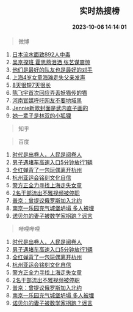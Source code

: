 <div align="center"><h2>实时热搜榜</h2><h4>2023-10-06 14:14:01</h4></div>

> 微博  

1. [日本流水面致892人中毒](https://s.weibo.com/weibo?q=%23%E6%97%A5%E6%9C%AC%E6%B5%81%E6%B0%B4%E9%9D%A2%E8%87%B4892%E4%BA%BA%E4%B8%AD%E6%AF%92%23&t=31&band_rank=1&Refer=top)<br />
2. [吴京探班 霍思燕泪洒 张艺谋震惊](https://s.weibo.com/weibo?q=%E5%90%B4%E4%BA%AC%E6%8E%A2%E7%8F%AD%20%E9%9C%8D%E6%80%9D%E7%87%95%E6%B3%AA%E6%B4%92%20%E5%BC%A0%E8%89%BA%E8%B0%8B%E9%9C%87%E6%83%8A&t=31&band_rank=2&Refer=top)<br />
3. [他们是最好的队友也是最好的对手](https://s.weibo.com/weibo?q=%23%E4%BB%96%E4%BB%AC%E6%98%AF%E6%9C%80%E5%A5%BD%E7%9A%84%E9%98%9F%E5%8F%8B%E4%B9%9F%E6%98%AF%E6%9C%80%E5%A5%BD%E7%9A%84%E5%AF%B9%E6%89%8B%23&t=31&band_rank=3&Refer=top)<br />
4. [上海4岁女童海滩走失父亲发声](https://s.weibo.com/weibo?q=%23%E4%B8%8A%E6%B5%B74%E5%B2%81%E5%A5%B3%E7%AB%A5%E6%B5%B7%E6%BB%A9%E8%B5%B0%E5%A4%B1%E7%88%B6%E4%BA%B2%E5%8F%91%E5%A3%B0%23&t=31&band_rank=4&Refer=top)<br />
5. [8天很短7天很长](https://s.weibo.com/weibo?q=%238%E5%A4%A9%E5%BE%88%E7%9F%AD7%E5%A4%A9%E5%BE%88%E9%95%BF%23&t=31&band_rank=5&Refer=top)<br />
6. [陈飞宇首次回应弄丢妖猫传的猫](https://s.weibo.com/weibo?q=%23%E9%99%88%E9%A3%9E%E5%AE%87%E9%A6%96%E6%AC%A1%E5%9B%9E%E5%BA%94%E5%BC%84%E4%B8%A2%E5%A6%96%E7%8C%AB%E4%BC%A0%E7%9A%84%E7%8C%AB%23&t=31&band_rank=6&Refer=top)<br />
7. [河南官媒呼吁网友不要地域黑](https://s.weibo.com/weibo?q=%23%E6%B2%B3%E5%8D%97%E5%AE%98%E5%AA%92%E5%91%BC%E5%90%81%E7%BD%91%E5%8F%8B%E4%B8%8D%E8%A6%81%E5%9C%B0%E5%9F%9F%E9%BB%91%23&t=31&band_rank=7&Refer=top)<br />
8. [Jennie新歌封面是武内直子画的](https://s.weibo.com/weibo?q=%23Jennie%E6%96%B0%E6%AD%8C%E5%B0%81%E9%9D%A2%E6%98%AF%E6%AD%A6%E5%86%85%E7%9B%B4%E5%AD%90%E7%94%BB%E7%9A%84%23&t=31&band_rank=8&Refer=top)<br />
9. [她一辈子是林双的小狐狸](https://s.weibo.com/weibo?q=%23%E5%A5%B9%E4%B8%80%E8%BE%88%E5%AD%90%E6%98%AF%E6%9E%97%E5%8F%8C%E7%9A%84%E5%B0%8F%E7%8B%90%E7%8B%B8%23&t=31&band_rank=9&Refer=top)<br />

> 知乎  


> 百度  

1. [时代是出卷人，人民是阅卷人](https://www.baidu.com/s?wd=%E6%97%B6%E4%BB%A3%E6%98%AF%E5%87%BA%E5%8D%B7%E4%BA%BA%EF%BC%8C%E4%BA%BA%E6%B0%91%E6%98%AF%E9%98%85%E5%8D%B7%E4%BA%BA&sa=fyb_news&rsv_dl=fyb_news)<br />
2. [男子遇堵车高速入口5分钟放行1辆](https://www.baidu.com/s?wd=%E7%94%B7%E5%AD%90%E9%81%87%E5%A0%B5%E8%BD%A6%E9%AB%98%E9%80%9F%E5%85%A5%E5%8F%A35%E5%88%86%E9%92%9F%E6%94%BE%E8%A1%8C1%E8%BE%86&sa=fyb_news&rsv_dl=fyb_news)<br />
3. [全红婵背了一包玩偶离开杭州](https://www.baidu.com/s?wd=%E5%85%A8%E7%BA%A2%E5%A9%B5%E8%83%8C%E4%BA%86%E4%B8%80%E5%8C%85%E7%8E%A9%E5%81%B6%E7%A6%BB%E5%BC%80%E6%9D%AD%E5%B7%9E&sa=fyb_news&rsv_dl=fyb_news)<br />
4. [杭州亚运会铭刻文化自信](https://www.baidu.com/s?wd=%E6%9D%AD%E5%B7%9E%E4%BA%9A%E8%BF%90%E4%BC%9A%E9%93%AD%E5%88%BB%E6%96%87%E5%8C%96%E8%87%AA%E4%BF%A1&sa=fyb_news&rsv_dl=fyb_news)<br />
5. [警方正全力寻找上海走失女童](https://www.baidu.com/s?wd=%E8%AD%A6%E6%96%B9%E6%AD%A3%E5%85%A8%E5%8A%9B%E5%AF%BB%E6%89%BE%E4%B8%8A%E6%B5%B7%E8%B5%B0%E5%A4%B1%E5%A5%B3%E7%AB%A5&sa=fyb_news&rsv_dl=fyb_news)<br />
6. [2名干部流出不雅视频被停职](https://www.baidu.com/s?wd=2%E5%90%8D%E5%B9%B2%E9%83%A8%E6%B5%81%E5%87%BA%E4%B8%8D%E9%9B%85%E8%A7%86%E9%A2%91%E8%A2%AB%E5%81%9C%E8%81%8C&sa=fyb_news&rsv_dl=fyb_news)<br />
7. [普京：曾提议俄罗斯加入北约](https://www.baidu.com/s?wd=%E6%99%AE%E4%BA%AC%EF%BC%9A%E6%9B%BE%E6%8F%90%E8%AE%AE%E4%BF%84%E7%BD%97%E6%96%AF%E5%8A%A0%E5%85%A5%E5%8C%97%E7%BA%A6&sa=fyb_news&rsv_dl=fyb_news)<br />
8. [南京一乐园充气城堡坍塌 多人被埋](https://www.baidu.com/s?wd=%E5%8D%97%E4%BA%AC%E4%B8%80%E4%B9%90%E5%9B%AD%E5%85%85%E6%B0%94%E5%9F%8E%E5%A0%A1%E5%9D%8D%E5%A1%8C+%E5%A4%9A%E4%BA%BA%E8%A2%AB%E5%9F%8B&sa=fyb_news&rsv_dl=fyb_news)<br />
9. [诺贝尔的妻子被数学家拐跑？谣言](https://www.baidu.com/s?wd=%E8%AF%BA%E8%B4%9D%E5%B0%94%E7%9A%84%E5%A6%BB%E5%AD%90%E8%A2%AB%E6%95%B0%E5%AD%A6%E5%AE%B6%E6%8B%90%E8%B7%91%EF%BC%9F%E8%B0%A3%E8%A8%80&sa=fyb_news&rsv_dl=fyb_news)<br />

> 哔哩哔哩  

1. [时代是出卷人，人民是阅卷人](https://www.baidu.com/s?wd=%E6%97%B6%E4%BB%A3%E6%98%AF%E5%87%BA%E5%8D%B7%E4%BA%BA%EF%BC%8C%E4%BA%BA%E6%B0%91%E6%98%AF%E9%98%85%E5%8D%B7%E4%BA%BA&sa=fyb_news&rsv_dl=fyb_news)<br />
2. [男子遇堵车高速入口5分钟放行1辆](https://www.baidu.com/s?wd=%E7%94%B7%E5%AD%90%E9%81%87%E5%A0%B5%E8%BD%A6%E9%AB%98%E9%80%9F%E5%85%A5%E5%8F%A35%E5%88%86%E9%92%9F%E6%94%BE%E8%A1%8C1%E8%BE%86&sa=fyb_news&rsv_dl=fyb_news)<br />
3. [全红婵背了一包玩偶离开杭州](https://www.baidu.com/s?wd=%E5%85%A8%E7%BA%A2%E5%A9%B5%E8%83%8C%E4%BA%86%E4%B8%80%E5%8C%85%E7%8E%A9%E5%81%B6%E7%A6%BB%E5%BC%80%E6%9D%AD%E5%B7%9E&sa=fyb_news&rsv_dl=fyb_news)<br />
4. [杭州亚运会铭刻文化自信](https://www.baidu.com/s?wd=%E6%9D%AD%E5%B7%9E%E4%BA%9A%E8%BF%90%E4%BC%9A%E9%93%AD%E5%88%BB%E6%96%87%E5%8C%96%E8%87%AA%E4%BF%A1&sa=fyb_news&rsv_dl=fyb_news)<br />
5. [警方正全力寻找上海走失女童](https://www.baidu.com/s?wd=%E8%AD%A6%E6%96%B9%E6%AD%A3%E5%85%A8%E5%8A%9B%E5%AF%BB%E6%89%BE%E4%B8%8A%E6%B5%B7%E8%B5%B0%E5%A4%B1%E5%A5%B3%E7%AB%A5&sa=fyb_news&rsv_dl=fyb_news)<br />
6. [2名干部流出不雅视频被停职](https://www.baidu.com/s?wd=2%E5%90%8D%E5%B9%B2%E9%83%A8%E6%B5%81%E5%87%BA%E4%B8%8D%E9%9B%85%E8%A7%86%E9%A2%91%E8%A2%AB%E5%81%9C%E8%81%8C&sa=fyb_news&rsv_dl=fyb_news)<br />
7. [普京：曾提议俄罗斯加入北约](https://www.baidu.com/s?wd=%E6%99%AE%E4%BA%AC%EF%BC%9A%E6%9B%BE%E6%8F%90%E8%AE%AE%E4%BF%84%E7%BD%97%E6%96%AF%E5%8A%A0%E5%85%A5%E5%8C%97%E7%BA%A6&sa=fyb_news&rsv_dl=fyb_news)<br />
8. [南京一乐园充气城堡坍塌 多人被埋](https://www.baidu.com/s?wd=%E5%8D%97%E4%BA%AC%E4%B8%80%E4%B9%90%E5%9B%AD%E5%85%85%E6%B0%94%E5%9F%8E%E5%A0%A1%E5%9D%8D%E5%A1%8C+%E5%A4%9A%E4%BA%BA%E8%A2%AB%E5%9F%8B&sa=fyb_news&rsv_dl=fyb_news)<br />
9. [诺贝尔的妻子被数学家拐跑？谣言](https://www.baidu.com/s?wd=%E8%AF%BA%E8%B4%9D%E5%B0%94%E7%9A%84%E5%A6%BB%E5%AD%90%E8%A2%AB%E6%95%B0%E5%AD%A6%E5%AE%B6%E6%8B%90%E8%B7%91%EF%BC%9F%E8%B0%A3%E8%A8%80&sa=fyb_news&rsv_dl=fyb_news)<br />
